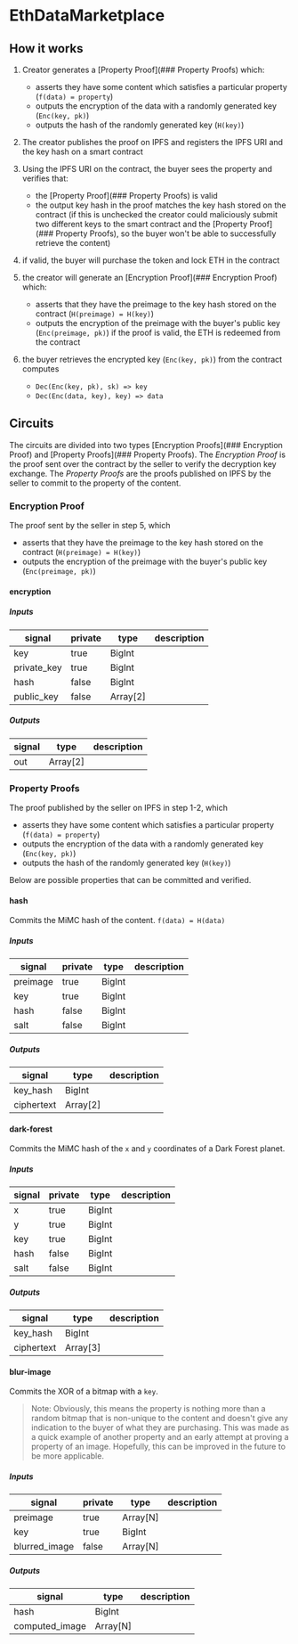 # EthDataMarketplace

## How it works

1. Creator generates a [Property Proof](### Property Proofs) which:
   - asserts they have some content which satisfies a particular property (`f(data) = property`)
   - outputs the encryption of the data with a randomly generated key (`Enc(key, pk)`)
   - outputs the hash of the randomly generated key (`H(key)`)
2. The creator publishes the proof on IPFS and registers the IPFS URI and the key hash on a smart contract
3. Using the IPFS URI on the contract, the buyer sees the property and verifies that:
   - the [Property Proof](### Property Proofs) is valid
   - the output key hash in the proof matches the key hash stored on the contract (if this is unchecked the creator could maliciously submit two different keys to the smart contract and the [Property Proof](### Property Proofs), so the buyer won't be able to successfully retrieve the content)
4. if valid, the buyer will purchase the token and lock ETH in the contract
5. the creator will generate an [Encryption Proof](### Encryption Proof) which:
   - asserts that they have the preimage to the key hash stored on the contract (`H(preimage) = H(key)`)
   - outputs the encryption of the preimage with the buyer's public key (`Enc(preimage, pk)`)
if the proof is valid, the ETH is redeemed from the contract

6. the buyer retrieves the encrypted key (`Enc(key, pk)`) from the contract computes
   - `Dec(Enc(key, pk), sk) => key`
   - `Dec(Enc(data, key), key) => data`

## Circuits

The circuits are divided into two types [Encryption Proofs](### Encryption Proof) and [Property Proofs](### Property Proofs). The *Encryption Proof* is the proof sent over the contract by the seller to verify the decryption key exchange. The *Property Proofs* are the proofs published on IPFS by the seller to commit to the property of the content.

### Encryption Proof

The proof sent by the seller in step 5, which
   - asserts that they have the preimage to the key hash stored on the contract (`H(preimage) = H(key)`)
   - outputs the encryption of the preimage with the buyer's public key (`Enc(preimage, pk)`)

#### encryption

##### Inputs
| signal | private | type | description |
|-|-|-|-|
| key | true | BigInt | |
| private_key | true | BigInt | |
| hash | false | BigInt | |
| public_key | false | Array[2] | |

##### Outputs
| signal | type | description |
|-|-|-|
| out | Array[2] | |

### Property Proofs

The proof published by the seller on IPFS in step 1-2, which
   - asserts they have some content which satisfies a particular property (`f(data) = property`)
   - outputs the encryption of the data with a randomly generated key (`Enc(key, pk)`)
   - outputs the hash of the randomly generated key (`H(key)`)

Below are possible properties that can be committed and verified.

#### hash

Commits the MiMC hash of the content.
```f(data) = H(data)```

##### Inputs
| signal | private | type | description |
|-|-|-|-|
| preimage | true | BigInt | |
| key | true | BigInt | |
| hash | false | BigInt | |
| salt | false | BigInt | |

##### Outputs
| signal | type | description |
|-|-|-|
| key_hash | BigInt | |
| ciphertext | Array[2] | |

#### dark-forest

Commits the MiMC hash of the `x` and `y` coordinates of a Dark Forest planet.

##### Inputs
| signal | private | type | description |
|-|-|-|-|
| x | true | BigInt | |
| y | true | BigInt | |
| key | true | BigInt | |
| hash | false | BigInt | |
| salt | false | BigInt | |

##### Outputs
| signal | type | description |
|-|-|-|
| key_hash | BigInt | |
| ciphertext | Array[3] | |

#### blur-image

Commits the XOR of a bitmap with a `key`.

> Note: Obviously, this means the property is nothing more than a random bitmap that is non-unique to the content and  doesn't give any indication to the buyer of what they are purchasing. This was made as a quick example of another property and an early attempt at proving a property of an image. Hopefully, this can be improved in the future to be more applicable.

##### Inputs
| signal | private | type | description |
|-|-|-|-|
| preimage | true | Array[N] | |
| key | true | BigInt | |
| blurred_image | false | Array[N] | |

##### Outputs
| signal | type | description |
|-|-|-|
| hash | BigInt | |
| computed_image | Array[N] | |
